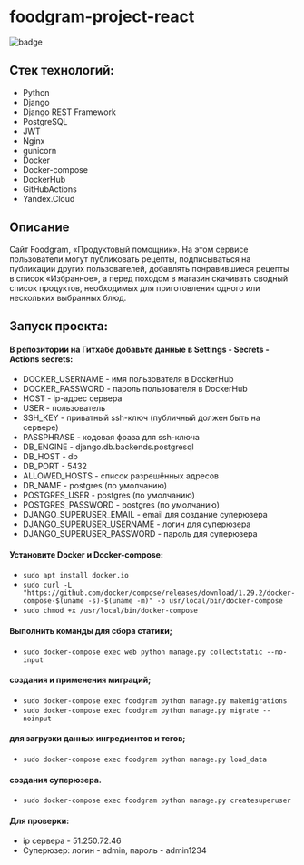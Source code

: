 # foodgram-project-react

![badge](https://github.com/AnastasiaNB/foodgram-project-react/actions/workflows/main.yml/badge.svg)

## Cтек технологий:
- Python
- Django
- Django REST Framework 
- PostgreSQL 
- JWT
- Nginx 
- gunicorn 
- Docker 
- Docker-compose 
- DockerHub 
- GitHubActions 
- Yandex.Cloud

## Описание
Сайт Foodgram, «Продуктовый помощник». На этом сервисе пользователи могут публиковать рецепты, подписываться на публикации других пользователей, добавлять понравившиеся рецепты в список «Избранное», а перед походом в магазин скачивать сводный список продуктов, необходимых для приготовления одного или нескольких выбранных блюд.

## Запуск проекта:
#### В репозитории на Гитхабе добавьте данные в Settings - Secrets - Actions secrets:
- DOCKER_USERNAME - имя пользователя в DockerHub
- DOCKER_PASSWORD - пароль пользователя в DockerHub
- HOST - ip-адрес сервера
- USER - пользователь
- SSH_KEY - приватный ssh-ключ (публичный должен быть на сервере)
- PASSPHRASE - кодовая фраза для ssh-ключа
- DB_ENGINE - django.db.backends.postgresql
- DB_HOST - db
- DB_PORT - 5432
- ALLOWED_HOSTS - список разрешённых адресов
- DB_NAME - postgres (по умолчанию)
- POSTGRES_USER - postgres (по умолчанию)
- POSTGRES_PASSWORD - postgres (по умолчанию)
- DJANGO_SUPERUSER_EMAIL - email для создание суперюзера
- DJANGO_SUPERUSER_USERNAME - логин для суперюзера
- DJANGO_SUPERUSER_PASSWORD - пароль для суперюзера
#### Установите Docker и Docker-compose:
- ```sudo apt install docker.io```
- ```sudo curl -L "https://github.com/docker/compose/releases/download/1.29.2/docker-compose-$(uname -s)-$(uname -m)" -o usr/local/bin/docker-compose```
- ```sudo chmod +x /usr/local/bin/docker-compose```
#### Выполнить команды для сбора статики;
- ```sudo docker-compose exec web python manage.py collectstatic --no-input```
#### создания и применения миграций;
- ```sudo docker-compose exec foodgram python manage.py makemigrations```
- ```sudo docker-compose exec foodgram python manage.py migrate --noinput```
#### для загрузки данных ингредиентов и тегов;
- ```sudo docker-compose exec foodgram python manage.py load_data```
#### создания суперюзера.
- ```sudo docker-compose exec foodgram python manage.py createsuperuser```
#### Для проверки:
 - ip сервера - 51.250.72.46
- Суперюзер: логин - admin, пароль - admin1234

